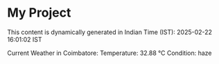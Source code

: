 # My Project

This content is dynamically generated in Indian Time (IST): 2025-02-22 16:01:02 IST


Current Weather in Coimbatore:
Temperature: 32.88 °C
Condition: haze

